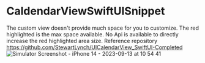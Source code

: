 # CaldendarViewSwiftUISnippet
The custom view doesn't provide much space for you to customize. The red highlighted is the max space available. No Api is available to directly increase the red highlighted area size.
Reference repository https://github.com/StewartLynch/UICalendarView_SwiftUI-Completed
![Simulator Screenshot - iPhone 14 - 2023-09-13 at 10 54 41](https://github.com/williamtong0228/CaldendarViewSwiftUISnippet/assets/38699976/a108a8df-edd1-4a02-a87c-571550cc9ad6)
